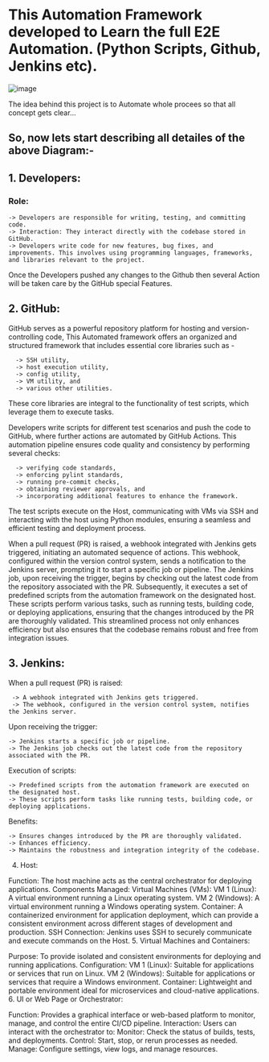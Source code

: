 # This Automation Framework developed to Learn the full E2E Automation. (Python Scripts, Github, Jenkins etc).

![image](https://github.com/user-attachments/assets/a07fda81-41f4-4d60-97c0-00b9856bb767)


The idea behind this project is to Automate whole procees so that all concept gets clear...

## So, now lets start describing all detailes of the above Diagram:-

## **1. Developers:**

### Role: 
    -> Developers are responsible for writing, testing, and committing code.
    -> Interaction: They interact directly with the codebase stored in GitHub. 
    -> Developers write code for new features, bug fixes, and improvements. This involves using programming languages, frameworks, and libraries relevant to the project.

Once the Developers pushed any changes to the Github then several Action will be taken care by the GitHub special Features.
 
## **2. GitHub:**

GitHub serves as a powerful repository platform for hosting and version-controlling code, This Automated framework offers an organized and structured framework that includes essential core libraries such as - 

      -> SSH utility, 
      -> host execution utility, 
      -> config utility, 
      -> VM utility, and 
      -> various other utilities. 

These core libraries are integral to the functionality of test scripts, which leverage them to execute tasks. 

Developers write scripts for different test scenarios and push the code to GitHub, where further actions are automated by GitHub Actions. 
This automation pipeline ensures code quality and consistency by performing several checks:

      -> verifying code standards, 
      -> enforcing pylint standards, 
      -> running pre-commit checks, 
      -> obtaining reviewer approvals, and 
      -> incorporating additional features to enhance the framework. 
      
The test scripts execute on the Host, communicating with VMs via SSH and interacting with the host using Python modules, ensuring a seamless and efficient testing and deployment process.

When a pull request (PR) is raised, a webhook integrated with Jenkins gets triggered, initiating an automated sequence of actions. This webhook, configured within the version control system, sends a notification to the Jenkins server, prompting it to start a specific job or pipeline. The Jenkins job, upon receiving the trigger, begins by checking out the latest code from the repository associated with the PR. Subsequently, it executes a set of predefined scripts from the automation framework on the designated host. These scripts perform various tasks, such as running tests, building code, or deploying applications, ensuring that the changes introduced by the PR are thoroughly validated. This streamlined process not only enhances efficiency but also ensures that the codebase remains robust and free from integration issues.

## **3. Jenkins:**

When a pull request (PR) is raised:

     -> A webhook integrated with Jenkins gets triggered.
     -> The webhook, configured in the version control system, notifies the Jenkins server.

Upon receiving the trigger:

    -> Jenkins starts a specific job or pipeline.
    -> The Jenkins job checks out the latest code from the repository associated with the PR.

Execution of scripts:

    -> Predefined scripts from the automation framework are executed on the designated host.
    -> These scripts perform tasks like running tests, building code, or deploying applications.

Benefits:

    -> Ensures changes introduced by the PR are thoroughly validated.
    -> Enhances efficiency.
    -> Maintains the robustness and integration integrity of the codebase.

4. Host:

Function: The host machine acts as the central orchestrator for deploying applications.
Components Managed:
Virtual Machines (VMs):
VM 1 (Linux): A virtual environment running a Linux operating system.
VM 2 (Windows): A virtual environment running a Windows operating system.
Container: A containerized environment for application deployment, which can provide a consistent environment across different stages of development and production.
SSH Connection: Jenkins uses SSH to securely communicate and execute commands on the Host.
5. Virtual Machines and Containers:

Purpose: To provide isolated and consistent environments for deploying and running applications.
Configuration:
VM 1 (Linux): Suitable for applications or services that run on Linux.
VM 2 (Windows): Suitable for applications or services that require a Windows environment.
Container: Lightweight and portable environment ideal for microservices and cloud-native applications.
6. UI or Web Page or Orchestrator:

Function: Provides a graphical interface or web-based platform to monitor, manage, and control the entire CI/CD pipeline.
Interaction: Users can interact with the orchestrator to:
Monitor: Check the status of builds, tests, and deployments.
Control: Start, stop, or rerun processes as needed.
Manage: Configure settings, view logs, and manage resources.
